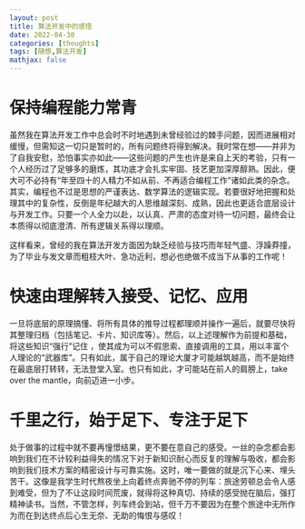 ```yaml
---
layout: post
title: 算法开发中的感悟
date: 2022-04-30
categories: [thoughts]
tags: [随想,算法开发]
mathjax: false
---
```


# 保持编程能力常青

虽然我在算法开发工作中总会时不时地遇到未曾经验过的棘手问题，因而进展相对缓慢，但需知这一切只是暂时的，所有问题终将得到解决。我时常在想——并非为了自我安慰，恐怕事实亦如此——这些问题的产生也许是来自上天的考验，只有一个人经历过了足够多的磨炼，其功底才会扎实牢固、技艺更加深厚醇熟。因此，便大可不必持有“年至四十的人精力不如从前、不再适合编程工作”诸如此类的杂念。其实，编程也不过是思想的严谨表达、数学算法的逻辑实现。若要很好地把握和处理其中的复杂性，反倒是年纪越大的人思维越深刻、成熟，因此也更适合底层设计与开发工作。只要一个人全力以赴，以认真、严肃的态度对待一切问题，最终会让本质得以彻底澄清、所有逻辑关系得以理顺。

这样看来，曾经的我在算法开发方面因为缺乏经验与技巧而年轻气盛、浮躁莽撞，为了毕业与发文章而粗枝大叶、急功近利，想必也绝做不成当下从事的工作呢！

# 快速由理解转入接受、记忆、应用

一旦将底层的原理搞懂、将所有具体的推导过程都理顺并操作一遍后，就要尽快将其整理归档（包括笔记、卡片、知识库等）。然后，以上述理解作为前提和基础，将这些知识“强行”记住 ，使其成为可以不假思索、直接调用的工具，用以丰富个人理论的“武器库”。只有如此，属于自己的理论大厦才可能越筑越高，而不是始终在最底层打转转，无法登堂入室。也只有如此，才可能站在前人的肩膀上，take over the mantle，向前迈进一小步。

# 千里之行，始于足下、专注于足下

处于做事的过程中就不要再憧憬结果，更不要在意自己的感受。一丝的杂念都会影响到我们在不计较利益得失的情况下对于新知识耐心而反复的理解与吸收，都会影响到我们技术方案的精密设计与可靠实施。这时，唯一要做的就是沉下心来、埋头苦干。这像是我学生时代熬夜坐上向着终点奔驰不停的列车：旅途劳顿总会令人感到难受，但为了不让这段时间荒废，就得将这种真切、持续的感受抛在脑后，强打精神读书。当然，不管怎样，列车终会到站，但千万不要因为在整个旅途中无所作为而在到达终点后心生无奈、无助的悔恨与感叹！

